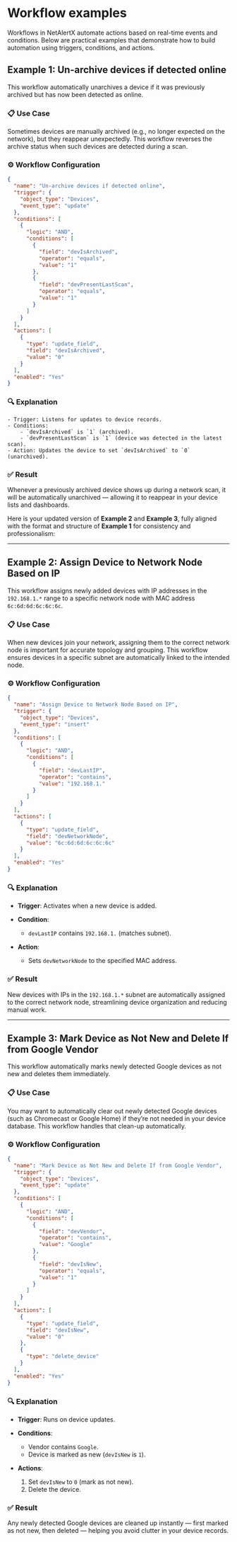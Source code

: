 # Workflow examples

Workflows in NetAlertX automate actions based on real-time events and conditions. Below are practical examples that demonstrate how to build automation using triggers, conditions, and actions.

## Example 1: Un-archive devices if detected online

This workflow automatically unarchives a device if it was previously archived but has now been detected as online.

### 📋 Use Case

Sometimes devices are manually archived (e.g., no longer expected on the network), but they reappear unexpectedly. This workflow reverses the archive status when such devices are detected during a scan.

### ⚙️ Workflow Configuration

```json
{
  "name": "Un-archive devices if detected online",
  "trigger": {
    "object_type": "Devices",
    "event_type": "update"
  },
  "conditions": [
    {
      "logic": "AND",
      "conditions": [
        {
          "field": "devIsArchived",
          "operator": "equals",
          "value": "1"
        },
        {
          "field": "devPresentLastScan",
          "operator": "equals",
          "value": "1"
        }
      ]
    }
  ],
  "actions": [
    {
      "type": "update_field",
      "field": "devIsArchived",
      "value": "0"
    }
  ],
  "enabled": "Yes"
}
```

### 🔍 Explanation

    - Trigger: Listens for updates to device records.
    - Conditions:
        - `devIsArchived` is `1` (archived).
        - `devPresentLastScan` is `1` (device was detected in the latest scan).
    - Action: Updates the device to set `devIsArchived` to `0` (unarchived).

### ✅ Result

Whenever a previously archived device shows up during a network scan, it will be automatically unarchived — allowing it to reappear in your device lists and dashboards.


Here is your updated version of **Example 2** and **Example 3**, fully aligned with the format and structure of **Example 1** for consistency and professionalism:

---

## Example 2: Assign Device to Network Node Based on IP

This workflow assigns newly added devices with IP addresses in the `192.168.1.*` range to a specific network node with MAC address `6c:6d:6d:6c:6c:6c`.

### 📋 Use Case

When new devices join your network, assigning them to the correct network node is important for accurate topology and grouping. This workflow ensures devices in a specific subnet are automatically linked to the intended node.

### ⚙️ Workflow Configuration

```json
{
  "name": "Assign Device to Network Node Based on IP",
  "trigger": {
    "object_type": "Devices",
    "event_type": "insert"
  },
  "conditions": [
    {
      "logic": "AND",
      "conditions": [
        {
          "field": "devLastIP",
          "operator": "contains",
          "value": "192.168.1."
        }
      ]
    }
  ],
  "actions": [
    {
      "type": "update_field",
      "field": "devNetworkNode",
      "value": "6c:6d:6d:6c:6c:6c"
    }
  ],
  "enabled": "Yes"
}
```

### 🔍 Explanation

* **Trigger**: Activates when a new device is added.
* **Condition**:

  * `devLastIP` contains `192.168.1.` (matches subnet).
* **Action**:

  * Sets `devNetworkNode` to the specified MAC address.

### ✅ Result

New devices with IPs in the `192.168.1.*` subnet are automatically assigned to the correct network node, streamlining device organization and reducing manual work.

---

## Example 3: Mark Device as Not New and Delete If from Google Vendor

This workflow automatically marks newly detected Google devices as not new and deletes them immediately.

### 📋 Use Case

You may want to automatically clear out newly detected Google devices (such as Chromecast or Google Home) if they’re not needed in your device database. This workflow handles that clean-up automatically.

### ⚙️ Workflow Configuration

```json
{
  "name": "Mark Device as Not New and Delete If from Google Vendor",
  "trigger": {
    "object_type": "Devices",
    "event_type": "update"
  },
  "conditions": [
    {
      "logic": "AND",
      "conditions": [
        {
          "field": "devVendor",
          "operator": "contains",
          "value": "Google"
        },
        {
          "field": "devIsNew",
          "operator": "equals",
          "value": "1"
        }
      ]
    }
  ],
  "actions": [
    {
      "type": "update_field",
      "field": "devIsNew",
      "value": "0"
    },
    {
      "type": "delete_device"
    }
  ],
  "enabled": "Yes"
}
```

### 🔍 Explanation

* **Trigger**: Runs on device updates.
* **Conditions**:

  * Vendor contains `Google`.
  * Device is marked as new (`devIsNew` is `1`).
* **Actions**:

  1. Set `devIsNew` to `0` (mark as not new).
  2. Delete the device.

### ✅ Result

Any newly detected Google devices are cleaned up instantly — first marked as not new, then deleted — helping you avoid clutter in your device records.